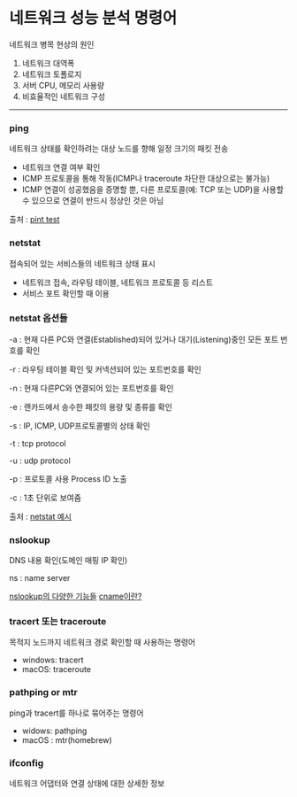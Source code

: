 # 네트워크 성능 분석 명령어

네트워크 병목 현상의 원인

1. 네트워크 대역폭
2. 네트워크 토폴로지
3. 서버 CPU, 메모리 사용량
4. 비효율적인 네트워크 구성

---

### ping

네트워크 상태를 확인하려는 대상 노드를 향해 일정 크기의 패킷 전송

- 네트워크 연결 여부 확인
- ICMP 프로토콜을 통해 작동(ICMP나 traceroute 차단한 대상으로는 불가능)
- ICMP 연결이 성공했음을 증명할 뿐, 다른 프로토콜(예: TCP 또는 UDP)을 사용할 수 있으므로 연결이 반드시 정상인 것은 아님

출처 : [pint test](https://kb.synology.com/ko-kr/DSM/tutorial/How_do_I_test_the_network_connectivity_with_PING)

### netstat

접속되어 있는 서비스들의 네트워크 상태 표시

- 네트워크 접속, 라우팅 테이블, 네트워크 프로토콜 등 리스트
- 서비스 포트 확인할 때 이용

### netstat 옵션들

-a : 현재 다른 PC와 연결(Established)되어 있거나 대기(Listening)중인 모든 포트 번호를 확인

-r : 라우팅 테이블 확인 및 커넥션되어 있는 포트번호를 확인

-n : 현재 다른PC와 연결되어 있는 포트번호를 확인

-e : 랜카드에서 송수한 패킷의 용량 및 종류를 확인

-s : IP, ICMP, UDP프로토콜별의 상태 확인

-t : tcp protocol

-u : udp protocol

-p : 프로토콜 사용 Process ID 노출

-c : 1초 단위로 보여줌

출처 : [netstat 예시](https://blog.voidmainvoid.net/201)

### nslookup

DNS 내용 확인(도메인 매핑 IP 확인)

ns : name server

[nslookup의 다양한 기능들](https://www.lesstif.com/system-admin/nslookup-20775988.html)
[cname이란?](https://www.cloudflare.com/ko-kr/learning/dns/dns-records/dns-cname-record/)

### tracert 또는 traceroute

목적지 노드까지 네트워크 경로 확인할 때 사용하는 명령어

- windows: tracert
- macOS: traceroute

### pathping or mtr

ping과 tracert를 하나로 묶어주는 명령어

- widows: pathping
- macOS : mtr(homebrew)

### ifconfig

네트워크 어댑터와 연결 상태에 대한 상세한 정보
